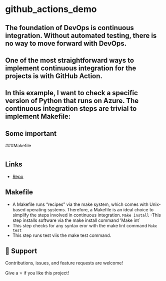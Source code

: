 # github_actions_demo


## The foundation of DevOps is continuous integration. Without automated testing, there is no way to move forward with DevOps.
## One of the most straightforward ways to implement continuous integration for the projects is with GitHub Action.

## In this example, I want to check a specific version of Python that runs on Azure. The continuous integration steps are trivial to implement Makefile:
## Some important 
###Makefile


<h1 align="center"><Github_actions_demo></h1>

<p align="center"><Implementation of continous integration pipeline with the help of Github Action></p>

## Links

- [Repo](https://github.com/Amit32624/github_actions_demo> "<github_actions_demo> Repo")


## Makefile
-  A Makefile runs “recipes” via the make system, which comes with Unix-based operating systems. Therefore, a Makefile is an ideal choice to simplify the steps involved in continuous integration.
  `Make install` 
  -This step installs software via the make install command
  'Make int`
  - This step checks for any syntax eror with the make lint command
  `Make test`
  - This step runs test viis the make test command. 

## 🤝 Support

Contributions, issues, and feature requests are welcome!

Give a ⭐️ if you like this project!
